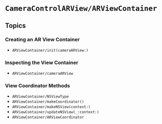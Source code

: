 # ``CameraControlARView/ARViewContainer``

## Topics

### Creating an AR View Container

- ``ARViewContainer/init(cameraARView:)``

### Inspecting the View Container

- ``ARViewContainer/cameraARView``

### View Coordinator Methods

- ``ARViewContainer/NSViewType``
- ``ARViewContainer/makeCoordinator()``
- ``ARViewContainer/makeNSView(context:)``
- ``ARViewContainer/updateNSView(_:context:)``
- ``ARViewContainer/ARViewCoordinator``
